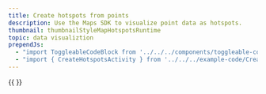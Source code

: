 ```yaml
---
title: Create hotspots from points
description: Use the Maps SDK to visualize point data as hotspots.
thumbnail: thumbnailStyleMapHotspotsRuntime
topic: data visualiztion
prependJs:
  - "import ToggleableCodeBlock from '../../../components/toggleable-code-block'"
  - "import { CreateHotspotsActivity } from '../../../example-code/CreateHotspotsActivity.js'"
---
```


<!-- Any notes about this example would go here.  -->

{{
  <ToggleableCodeBlock 
    codeSnippet={CreateHotspotsActivity}
  />
}}
